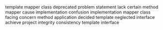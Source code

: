 template mapper class deprecated problem statement lack certain method mapper cause implementation confusion implementation mapper class facing concern method application decided template neglected interface achieve project integrity consistency template interface